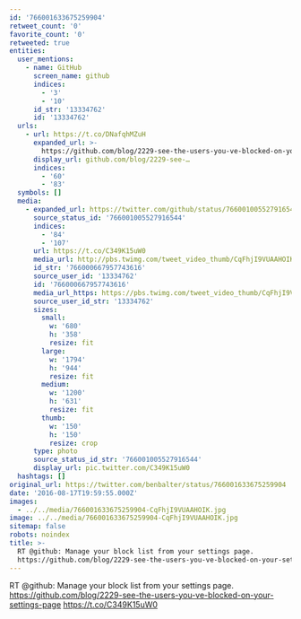 ```yaml
---
id: '766001633675259904'
retweet_count: '0'
favorite_count: '0'
retweeted: true
entities:
  user_mentions:
    - name: GitHub
      screen_name: github
      indices:
        - '3'
        - '10'
      id_str: '13334762'
      id: '13334762'
  urls:
    - url: https://t.co/DNafqhMZuH
      expanded_url: >-
        https://github.com/blog/2229-see-the-users-you-ve-blocked-on-your-settings-page
      display_url: github.com/blog/2229-see-…
      indices:
        - '60'
        - '83'
  symbols: []
  media:
    - expanded_url: https://twitter.com/github/status/766001005527916544/photo/1
      source_status_id: '766001005527916544'
      indices:
        - '84'
        - '107'
      url: https://t.co/C349K15uW0
      media_url: http://pbs.twimg.com/tweet_video_thumb/CqFhjI9VUAAHOIK.jpg
      id_str: '766000667957743616'
      source_user_id: '13334762'
      id: '766000667957743616'
      media_url_https: https://pbs.twimg.com/tweet_video_thumb/CqFhjI9VUAAHOIK.jpg
      source_user_id_str: '13334762'
      sizes:
        small:
          w: '680'
          h: '358'
          resize: fit
        large:
          w: '1794'
          h: '944'
          resize: fit
        medium:
          w: '1200'
          h: '631'
          resize: fit
        thumb:
          w: '150'
          h: '150'
          resize: crop
      type: photo
      source_status_id_str: '766001005527916544'
      display_url: pic.twitter.com/C349K15uW0
  hashtags: []
original_url: https://twitter.com/benbalter/status/766001633675259904
date: '2016-08-17T19:59:55.000Z'
images:
  - ../../media/766001633675259904-CqFhjI9VUAAHOIK.jpg
image: ../../media/766001633675259904-CqFhjI9VUAAHOIK.jpg
sitemap: false
robots: noindex
title: >-
  RT @github: Manage your block list from your settings page.
  https://github.com/blog/2229-see-the-users-you-ve-blocked-on-your-settings-page…
---
```


RT @github: Manage your block list from your settings page. https://github.com/blog/2229-see-the-users-you-ve-blocked-on-your-settings-page https://t.co/C349K15uW0